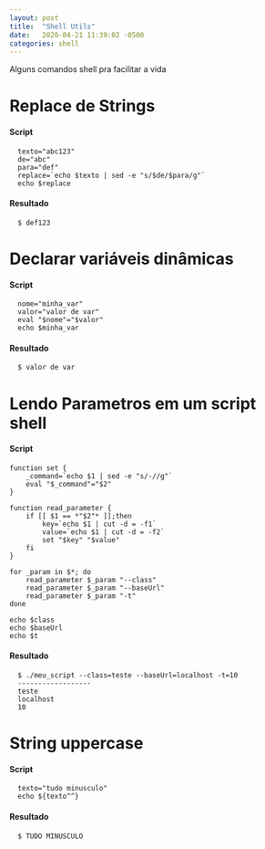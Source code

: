 ```yaml
---
layout: post
title:  "Shell Utils"
date:   2020-04-21 11:39:02 -0500
categories: shell
---
```

Alguns comandos shell pra facilitar a vida

# Replace de Strings 
#### Script
``` 
  texto="abc123"
  de="abc"
  para="def"
  replace=`echo $texto | sed -e "s/$de/$para/g"` 
  echo $replace
```
#### Resultado
```
  $ def123
```

# Declarar variáveis dinâmicas
#### Script
```
  nome="minha_var"
  valor="valor de var"
  eval "$nome"="$valor"
  echo $minha_var
```
#### Resultado
```
  $ valor de var
```

# Lendo Parametros em um script shell
#### Script
```
function set {
    _command=`echo $1 | sed -e "s/-//g"`
    eval "$_command"="$2"
}

function read_parameter {
    if [[ $1 == *"$2"* ]];then
        key=`echo $1 | cut -d = -f1`
        value=`echo $1 | cut -d = -f2`
        set "$key" "$value"
    fi
}

for _param in $*; do 
    read_parameter $_param "--class" 
    read_parameter $_param "--baseUrl"    
    read_parameter $_param "-t"     
done

echo $class
echo $baseUrl
echo $t

```
#### Resultado
```
  $ ./meu_script --class=teste --baseUrl=localhost -t=10
  ------------------
  teste
  localhost
  10
```

# String uppercase
#### Script
```
  texto="tudo minusculo"
  echo ${texto^^}
```
#### Resultado
```
  $ TUDO MINUSCULO
```